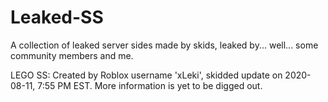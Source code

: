 # Leaked-SS
A collection of leaked server sides made by skids, leaked by... well... some community members and me.

LEGO SS:
Created by Roblox username 'xLeki', skidded update on 2020-08-11, 7:55 PM EST. More information is yet to be digged out.

